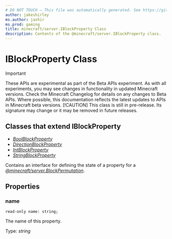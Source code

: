 ```yaml
---
# DO NOT TOUCH — This file was automatically generated. See https://github.com/mojang/minecraftapidocsgenerator to modify descriptions, examples, etc.
author: jakeshirley
ms.author: jashir
ms.prod: gaming
title: minecraft/server.IBlockProperty Class
description: Contents of the @minecraft/server.IBlockProperty class.
---
```

# IBlockProperty Class
>[!IMPORTANT]
>These APIs are experimental as part of the Beta APIs experiment. As with all experiments, you may see changes in functionality in updated Minecraft versions. Check the Minecraft Changelog for details on any changes to Beta APIs. Where possible, this documentation reflects the latest updates to APIs in Minecraft beta versions.
> [!CAUTION]
> This class is still in pre-release.  Its signature may change or it may be removed in future releases.

## Classes that extend IBlockProperty
- [*BoolBlockProperty*](BoolBlockProperty.md)
- [*DirectionBlockProperty*](DirectionBlockProperty.md)
- [*IntBlockProperty*](IntBlockProperty.md)
- [*StringBlockProperty*](StringBlockProperty.md)

Contains an interface for defining the state of a property for a [*@minecraft/server.BlockPermutation*](../../minecraft/server/BlockPermutation.md).

## Properties

### **name**
`read-only name: string;`

The name of this property.

Type: *string*
